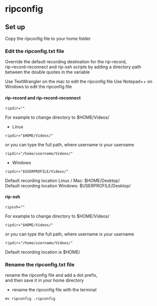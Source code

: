 # ripconfig


## Set up

Copy the ripconfig file to your home folder

### Edit the ripconfig.txt file

Override the default recording destination for the rip-record,  
rip-record-reconnect and rip-ssh scripts by adding a directory path between the double quotes in the variable

Use TextWrangler on the mac to edit the ripconfig file
Use Notepad++ on Windows to edit the ripconfig file

#### rip-record and rip-record-reconnect

```
ripdir=""
```

For example to change directory to $HOME/Videos/

* Linux

```
ripdir="$HOME/Videos/"
```

or you can type the full path, where username is your username

```
ripdir="/home/username/Videos/"
```

* Windows

```
ripdir="$USERPROFILE/Videos/"
```

Default recording location Linux / Mac: $HOME/Desktop/  
Default recording location Windows: $USERPROFILE/Desktop/

#### rip-ssh

```
ripssh=""
```

For example to change directory to $HOME/Videos/

```
ripdir="$HOME/Videos/"
```

or you can type the full path, where username is your username

```
ripdir="/home/username/Videos/"
```

Default recording location is $HOME/

### Rename the ripconfig.txt file 

rename the ripconfig file and add a dot prefix,  
and then save it in your home directory

* rename the ripconfig file with the terminal

```
mv ripconfig .ripconfig
```
